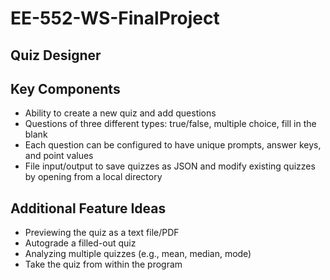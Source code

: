 # EE-552-WS-FinalProject
## Quiz Designer

## Key Components
* Ability to create a new quiz and add questions
* Questions of three different types: true/false, multiple choice, fill in the blank
* Each question can be configured to have unique prompts, answer keys, and point values
* File input/output to save quizzes as JSON and modify existing quizzes by opening from a local directory


## Additional Feature Ideas
* Previewing the quiz as a text file/PDF
* Autograde a filled-out quiz
* Analyzing multiple quizzes (e.g., mean, median, mode)
* Take the quiz from within the program
